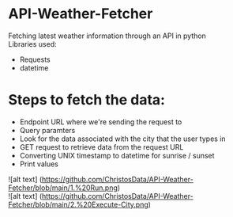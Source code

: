 # API-Weather-Fetcher
Fetching latest weather information through an API in python
<br>
Libraries used:
- Requests<br>
- datetime<br>

# Steps to fetch the data:

- Endpoint URL where we're sending the request to
- Query paramters
- Look for the data associated with the city that the user types in
- GET request to retrieve data from the request URL
- Converting UNIX timestamp to datetime for sunrise / sunset
- Print values

![alt text] (https://github.com/ChristosData/API-Weather-Fetcher/blob/main/1.%20Run.png) <br>
![alt text] (https://github.com/ChristosData/API-Weather-Fetcher/blob/main/2.%20Execute-City.png)
